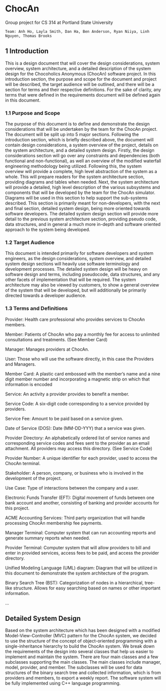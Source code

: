 # ChocAn
Group project for CS 314 at Portland State University
```
Team: Anh Ho, Layla Smith, Dan Ha, Ben Anderson, Ryan Niiya, Linh Nguyen, Thomas Brooks
```



## 1 Introduction

This is a design document that will cover the design considerations, system overview, system architecture, and a detailed description of the system design for the Chocoholics Anonymous (ChocAn) software project. In this introduction section, the purpose and scope for the document and project will be described, the target audience will be outlined, and there will be a section for terms and their respective definitions. For the sake of clarity, any terms that were defined in the requirements document will be defined again in this document. 

### 1.1 Purpose and Scope

The purpose of this document is to define and demonstrate the design considerations that will be undertaken by the team for the ChocAn project. The document will be split up into 5 major sections. Following the introduction section, which is briefly described above, the document will contain design considerations, a system overview of the project, details on the system architecture, and a detailed system design. Firstly, the design considerations section will go over any constraints and dependencies (both functional and non-functional), as well an overview of the modified waterfall engineering methodology being utilized. Following this, the system overview will provide a complete, high level abstraction of the system as a whole. This will prepare readers for the system architecture section, providing diagrams and tables when needed. Next, the system architecture will provide a detailed, high level description of the various subsystems and components that will be developed by the team for the ChocAn simulator. Diagrams will be used in this section to help support the sub-systems described. This section is primarily meant for non-developers, with the next and final section, detailed system design, being more oriented towards software developers. The detailed system design section will provide more detail to the previous system architecture section, providing pseudo code, data structures, and in general a much more in-depth and software oriented approach to the system being developed.

### 1.2 Target Audience

This document is intended primarily for software developers and system engineers, as the design considerations, system overview, and detailed system design sections will heavily use software terminology and development processes. The detailed system design will be heavy on software design and terms, including pseudocode, data structures, and any other facets of implementation that will be required. The system architecture may also be viewed by customers, to show a general overview of the system that will be developed, but will additionally be primarily directed towards a developer audience. 

### 1.3 Terms and Definitions 

Provider: Health care professional who provides services to ChocAn members.

Member: Patients of ChocAn who pay a monthly fee for access to unlimited consultations and treatments. (See Member Card)

Manager: Manages providers at ChocAn.

User: Those who will use the software directly, in this case the Providers and Managers.

Member Card: A plastic card embossed with the member’s name and a nine digit member number and incorporating a magnetic strip on which that information is encoded

Service: An activity a provider provides to benefit a member.

Service Code: A six-digit code corresponding to a service provided by providers.

Service Fee: Amount to be paid based on a service given.

Date of Service (DOS): Date (MM-DD-YYY) that a service was given.

Provider Directory: An alphabetically ordered list of service names and corresponding service codes and fees sent to the provider as an email attachment. All providers may access this directory. (See Service Code)

Provider Number: A unique identifier for each provider, used to access the ChocAn terminal.

Stakeholder: A person, company, or business who is involved in the development of the project.

Use Case: Type of interactions between the company and a user.

Electronic Funds Transfer (EFT): Digital movement of funds between one bank account and another, consisting of banking and provider accounts for this project.

ACME Accounting Services: Third party organization that will handle processing ChocAn membership fee payments.

Manager Terminal: Computer system that can run accounting reports and generate summary reports when needed.

Provider Terminal: Computer system that will allow providers to bill and enter in provided services, access fees to be paid, and access the provider directory. 

Unified Modeling Language (UML) diagram: Diagram that will be utilized in this document to demonstrate the system architecture of the program.

Binary Search Tree (BST): Categorization of nodes in a hierarchical, tree-like structure. Allows for easy searching based on names or other important information. 


...

## Detailed System Design
Based on the system architecture which has been designed with a modified Model-View-Controller (MVC) pattern for the ChocAn system, we decided to use the structure of the concept of object-oriented programming with a single-inheritance hierarchy to build the ChocAn system. We break down the requirements of the design into several classes that help us easier to implement and maintain the system. There are four main classes and a few subclasses supporting the main classes. The main classes include manager, model, provider, and member. The subclasses will be used for data structures of the binary search tree and collected information, which is from providers and members, to export a weekly report. The software system will be fully implemented using C++ language programming.

